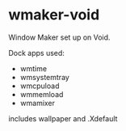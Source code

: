 # wmaker-void

Window Maker set up on Void. 

Dock apps used:
- wmtime
- wmsystemtray
- wmcpuload
- wmmemload
- wmamixer

includes wallpaper and .Xdefault

